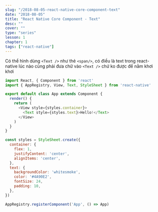 ```yaml
---
slug: "/2018-08-05-react-native-core-component-text"
date: "2018-08-05"
title: "React Native Core Component - Text"
desc: ""
cover: ""
type: "series"
lesson: 1
chapter: 1
tags: ["react-native"]
---
```


Có thể hình dùng `<Text />` như thẻ `<span/>`, có điều là text trong react-native lúc nào cũng phải đưa chữ vào `<Text />` chứ ko được để nằm khơi khơi

```js
import React, { Component } from 'react'
import { AppRegistry, View, Text, StyleSheet } from 'react-native'

export default class App extends Component {
  render() {
    return (
      <View style={styles.container}>
        <Text style={styles.text}>Hello!</Text>
      </View>
    )
  }
}

const styles = StyleSheet.create({
  container: {
    flex: 1,
    justifyContent: 'center',
    alignItems: 'center',
  },
  text: {
    backgroundColor: 'whitesmoke',
    color: '#4A90E2',
    fontSize: 24,
    padding: 10,
  },
})

AppRegistry.registerComponent('App', () => App)

```
